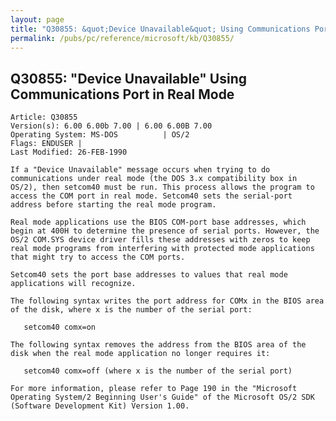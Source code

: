 ```yaml
---
layout: page
title: "Q30855: &quot;Device Unavailable&quot; Using Communications Port in Real Mode"
permalink: /pubs/pc/reference/microsoft/kb/Q30855/
---
```


## Q30855: &quot;Device Unavailable&quot; Using Communications Port in Real Mode

	Article: Q30855
	Version(s): 6.00 6.00b 7.00 | 6.00 6.00B 7.00
	Operating System: MS-DOS          | OS/2
	Flags: ENDUSER |
	Last Modified: 26-FEB-1990
	
	If a "Device Unavailable" message occurs when trying to do
	communications under real mode (the DOS 3.x compatibility box in
	OS/2), then setcom40 must be run. This process allows the program to
	access the COM port in real mode. Setcom40 sets the serial-port
	address before starting the real mode program.
	
	Real mode applications use the BIOS COM-port base addresses, which
	begin at 400H to determine the presence of serial ports. However, the
	OS/2 COM.SYS device driver fills these addresses with zeros to keep
	real mode programs from interfering with protected mode applications
	that might try to access the COM ports.
	
	Setcom40 sets the port base addresses to values that real mode
	applications will recognize.
	
	The following syntax writes the port address for COMx in the BIOS area
	of the disk, where x is the number of the serial port:
	
	   setcom40 comx=on
	
	The following syntax removes the address from the BIOS area of the
	disk when the real mode application no longer requires it:
	
	   setcom40 comx=off (where x is the number of the serial port)
	
	For more information, please refer to Page 190 in the "Microsoft
	Operating System/2 Beginning User's Guide" of the Microsoft OS/2 SDK
	(Software Development Kit) Version 1.00.

